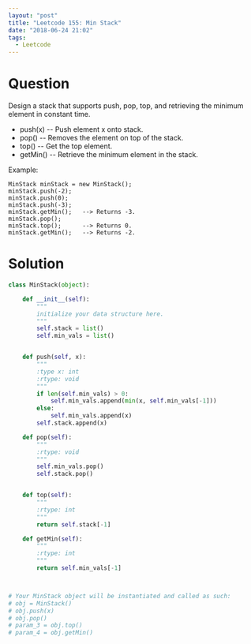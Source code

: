 ```yaml
---
layout: "post"
title: "Leetcode 155: Min Stack"
date: "2018-06-24 21:02"
tags:
  - Leetcode
---
```


# Question
Design a stack that supports push, pop, top, and retrieving the minimum element in constant time.

* push(x) -- Push element x onto stack.
* pop() -- Removes the element on top of the stack.
* top() -- Get the top element.
* getMin() -- Retrieve the minimum element in the stack.

Example:
```
MinStack minStack = new MinStack();
minStack.push(-2);
minStack.push(0);
minStack.push(-3);
minStack.getMin();   --> Returns -3.
minStack.pop();
minStack.top();      --> Returns 0.
minStack.getMin();   --> Returns -2.
```

# Solution
```python
class MinStack(object):

    def __init__(self):
        """
        initialize your data structure here.
        """
        self.stack = list()
        self.min_vals = list()


    def push(self, x):
        """
        :type x: int
        :rtype: void
        """
        if len(self.min_vals) > 0:
            self.min_vals.append(min(x, self.min_vals[-1]))
        else:
            self.min_vals.append(x)
        self.stack.append(x)

    def pop(self):
        """
        :rtype: void
        """
        self.min_vals.pop()
        self.stack.pop()


    def top(self):
        """
        :rtype: int
        """
        return self.stack[-1]

    def getMin(self):
        """
        :rtype: int
        """
        return self.min_vals[-1]



# Your MinStack object will be instantiated and called as such:
# obj = MinStack()
# obj.push(x)
# obj.pop()
# param_3 = obj.top()
# param_4 = obj.getMin()
```

